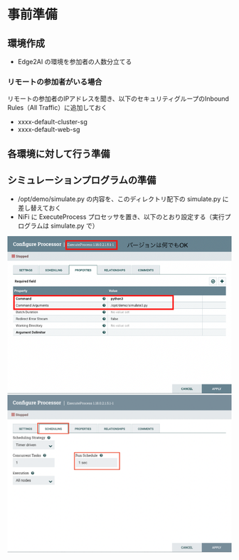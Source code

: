 # 事前準備

## 環境作成

- Edge2AI の環境を参加者の人数分立てる

### リモートの参加者がいる場合

リモートの参加者のIPアドレスを聞き、以下のセキュリティグループのInbound Rules（All Traffic）に追加しておく
- xxxx-default-cluster-sg
- xxxx-default-web-sg

## 各環境に対して行う準備

## シミュレーションプログラムの準備

- /opt/demo/simulate.py の内容を、このディレクトリ配下の simulate.py に差し替えておく
- NiFi に ExecuteProcess プロセッサを置き、以下のとおり設定する（実行プログラムは simulate.py で）

![](screenshots/simulate.png "")
![](screenshots/simulate2.png "")
